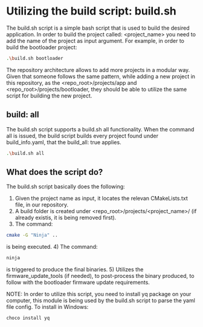 # Utilizing the build script: build.sh
The build.sh script is a simple bash script that is used to build the desired application.
In order to build the project called: <project_name> you need to add the name of the project as input argument.
For example, in order to build the bootloader project:

```bash
.\build.sh bootloader
```

The repository architecture allows to add more projects in a modular way. Given that someone follows the same pattern,
while adding a new project in this repository, as the <repo_root>/projects/app and <repo_root>/projects/bootloader,
they should be able to utilize the same script for building the new project.

## build: all
The build.sh script supports a build.sh all functionality. When the command all is issued, the build script builds every project found under build_info.yaml, that the build_all: true applies.

```bash
.\build.sh all
```

## What does the script do?
The build.sh script basically does the following:
1) Given the project name as input, it locates the relevan CMakeLists.txt file, in our repository.
2) A build folder is created under <repo_root>/projects/<project_name>/ (if already existis, it is being removed first).
3) The command:
```bash
cmake -G "Ninja" ..
```
is being executed.
4) The command:
```bash
ninja
```
is triggered to produce the final binaries.
5) Utilizes the firmware_update_tools (if needed), to post-process the binary produced, to follow with the bootloader firmware update requirements.

NOTE: In order to utilize this script, you need to install yq package on your computer, this module is being used by the build.sh script to parse the yaml file config.
To install in Windows:

```bash
choco install yq
```